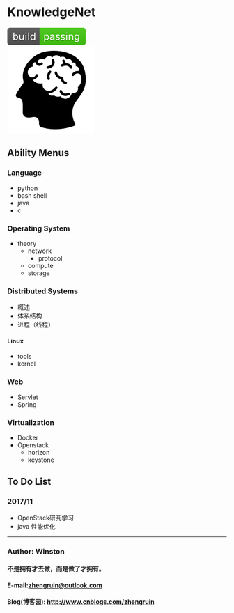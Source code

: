 # KnowledgeNet
![](/images/logo/passing.svg) <br>
![knowledgenet-logo]

## Ability  Menus
### [Language](/language)
- python
- bash shell
- java
- c

### Operating System
- theory
    - network
        - protocol
    - compute
    - storage

### Distributed Systems
- 概述
- 体系结构
- 进程（线程）

#### Linux
- tools
- kernel

### [Web](/web)
- Servlet
- Spring

### Virtualization
- Docker
- Openstack
    - horizon
    - keystone


## To Do List
### 2017/11
- OpenStack研究学习
- java 性能优化


***
### Author: Winston
#### 不是拥有才去做，而是做了才拥有。
#### E-mail:zhengruin@outlook.com 
#### Blog(博客园): http://www.cnblogs.com/zhengruin

[knowledgenet-logo]: /images/brain.png




